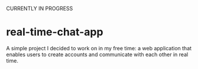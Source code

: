 CURRENTLY IN PROGRESS

# real-time-chat-app
A simple project I decided to work on in my free time: a web application that enables users to create accounts and communicate with each other in real time.

